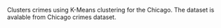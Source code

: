 Clusters crimes using K-Means clustering for the Chicago. The dataset is avalable from Chicago crimes dataset.
